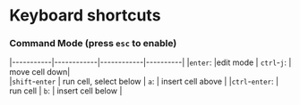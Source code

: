 # Keyboard shortcuts

### Command Mode (press `esc` to enable)

|-----------|------------|------------|----------|
|`enter`: |edit mode | `ctrl`-`j`: | move cell down|     
|`shift`-`enter` | run cell, select below | `a`: | insert cell above |
|`ctrl`-`enter`: | run cell | `b`: | insert cell below |



